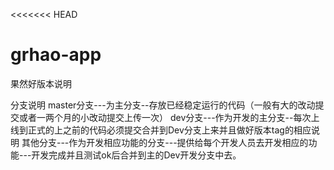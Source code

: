 <<<<<<< HEAD
# grhao-app

果然好版本说明

分支说明
master分支---为主分支--存放已经稳定运行的代码（一般有大的改动提交或者一两个月的小改动提交上传一次）
dev分支---作为开发的主分支--每次上线到正式的上之前的代码必须提交合并到Dev分支上来并且做好版本tag的相应说明
其他分支---作为开发相应功能的分支---提供给每个开发人员去开发相应的功能---开发完成并且测试ok后合并到主的Dev开发分支中去。


